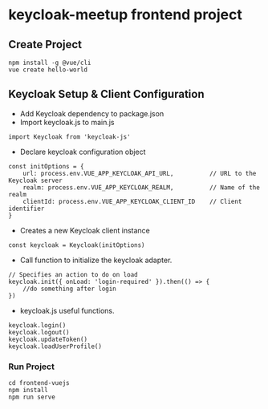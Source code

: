 # keycloak-meetup frontend project

## Create Project
```
npm install -g @vue/cli
vue create hello-world
```

## Keycloak Setup & Client Configuration
- Add Keycloak dependency to package.json
- Import keycloak.js to main.js
```
import Keycloak from 'keycloak-js'
```

- Declare keycloak configuration object

```
const initOptions = {
    url: process.env.VUE_APP_KEYCLOAK_API_URL,          // URL to the Keycloak server
    realm: process.env.VUE_APP_KEYCLOAK_REALM,          // Name of the realm
    clientId: process.env.VUE_APP_KEYCLOAK_CLIENT_ID    // Client identifier
}
```

- Creates a new Keycloak client instance 
```
const keycloak = Keycloak(initOptions)
```

- Call function to initialize the keycloak adapter.
```
// Specifies an action to do on load
keycloak.init({ onLoad: 'login-required' }).then(() => {
    //do something after login
})

```
- keycloak.js useful functions.

```
keycloak.login()
keycloak.logout()
keycloak.updateToken()
keycloak.loadUserProfile()
```

### Run Project
```
cd frontend-vuejs
npm install
npm run serve
```
